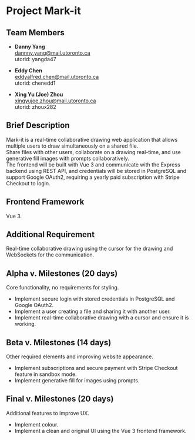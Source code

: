 # **Project Mark-it**

## **Team Members**

- **Danny Yang**  
  dannny.yang@mail.utoronto.ca  
  utorid: yangda47

- **Eddy Chen**  
  eddyalfred.chen@mail.utoronto.ca  
  utorid: chenedd1

- **Xing Yu (Joe) Zhou**  
  xingyujoe.zhou@mail.utoronto.ca  
  utorid: zhoux282

## **Brief Description**

Mark-it is a real-time collaborative drawing web application that allows multiple users to draw simultaneously on a shared file.  
Share files with other users, collaborate on a drawing real-time, and use generative fill images with prompts collaboratively.  
The frontend will be built with Vue 3 and communicate with the Express backend using REST API, and credentials will be stored in PostgreSQL and support Google OAuth2, requiring a yearly paid subscription with Stripe Checkout to login.

## **Frontend Framework**

Vue 3.

## **Additional Requirement**

Real-time collaborative drawing using the cursor for the drawing and WebSockets for the communication.

## **Alpha v. Milestones (20 days)**

Core functionality, no requirements for styling.

- Implement secure login with stored credentials in PostgreSQL and Google OAuth2.
- Implement a user creating a file and sharing it with another user.
- Implement real-time collaborative drawing with a cursor and ensure it is working.

## **Beta v. Milestones (14 days)**

Other required elements and improving website appearance.

- Implement subscriptions and secure payment with Stripe Checkout feature in sandbox mode.
- Implement generative fill for images using prompts.

## **Final v. Milestones (20 days)**

Additional features to improve UX.

- Implement colour.
- Implement a clean and original UI using the Vue 3 frontend framework.
